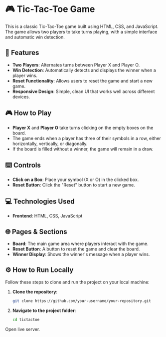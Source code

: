 # 🎮 Tic-Tac-Toe Game

This is a classic Tic-Tac-Toe game built using HTML, CSS, and JavaScript. The game allows two players to take turns playing, with a simple interface and automatic win detection.

## 🌟 Features

- **Two Players**: Alternates turns between Player X and Player O.
- **Win Detection**: Automatically detects and displays the winner when a player wins.
- **Reset Functionality**: Allows users to reset the game and start a new game.
- **Responsive Design**: Simple, clean UI that works well across different devices.

## 🎮 How to Play

- **Player X** and **Player O** take turns clicking on the empty boxes on the board.
- The game ends when a player has three of their symbols in a row, either horizontally, vertically, or diagonally.
- If the board is filled without a winner, the game will remain in a draw.

## ⌨️ Controls

- **Click on a Box**: Place your symbol (X or O) in the clicked box.
- **Reset Button**: Click the "Reset" button to start a new game.

## 💻 Technologies Used

- **Frontend**: HTML, CSS, JavaScript

## 🌐 Pages & Sections

- **Board**: The main game area where players interact with the game.
- **Reset Button**: A button to reset the game and clear the board.
- **Winner Display**: Shows the winner's message when a player wins.

## ⚙️ How to Run Locally

Follow these steps to clone and run the project on your local machine:

1. **Clone the repository**:
   ```bash
   git clone https://github.com/your-username/your-repository.git
2. **Navigate to the project folder**:
   ```bash
   cd tictactoe

Open live server.
